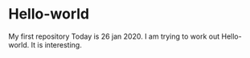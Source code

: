 # Hello-world
My first repository
Today is 26 jan 2020. 
I am trying to work out Hello-world.
It is interesting.
